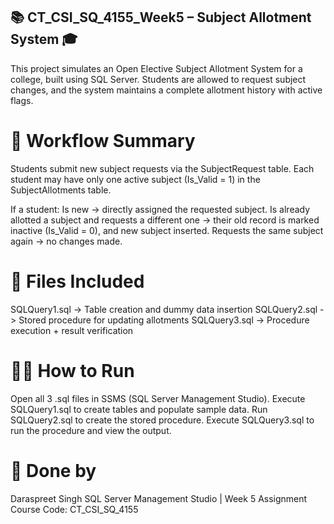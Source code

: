## 📚 CT_CSI_SQ_4155_Week5 – Subject Allotment System 🎓
This project simulates an Open Elective Subject Allotment System for a college, built using SQL Server.
Students are allowed to request subject changes, and the system maintains a complete allotment history with active flags.

# 🚀 Workflow Summary
Students submit new subject requests via the SubjectRequest table.
Each student may have only one active subject (Is_Valid = 1) in the SubjectAllotments table.

If a student:
Is new → directly assigned the requested subject.
Is already allotted a subject and requests a different one → their old record is marked inactive (Is_Valid = 0), and new subject inserted.
Requests the same subject again → no changes made.

# 📂 Files Included
SQLQuery1.sql	-> Table creation and dummy data insertion
SQLQuery2.sql	-> Stored procedure for updating allotments
SQLQuery3.sql	-> Procedure execution + result verification

# 🧑‍💻 How to Run
Open all 3 .sql files in SSMS (SQL Server Management Studio).
Execute SQLQuery1.sql to create tables and populate sample data.
Run SQLQuery2.sql to create the stored procedure.
Execute SQLQuery3.sql to run the procedure and view the output.

# 🙌 Done by
Daraspreet Singh
SQL Server Management Studio | Week 5 Assignment
Course Code: CT_CSI_SQ_4155
